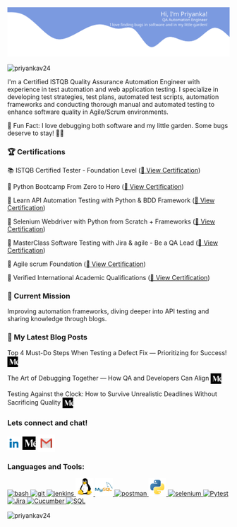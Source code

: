 <img src="https://github.com/priyankav24/priyankav24/blob/main/wave.svg" width="1000"/>
<p align="left"> <img src="https://komarev.com/ghpvc/?username=priyankav24&label=Profile%20views&color=0e75b6&style=flat" alt="priyankav24" /> </p>

I'm a Certified ISTQB Quality Assurance Automation Engineer with experience in test automation and web application testing. I specialize in developing test strategies, test plans, automated test scripts, automation frameworks and conducting thorough manual and automated testing to enhance software quality in Agile/Scrum environments.

<p>🐞 Fun Fact: I love debugging both software and my little garden. Some bugs deserve to stay! 🌱✨</p>


<h3 align="left">🏆 Certifications</h3>
<p align="left">
<p>📚 ISTQB Certified Tester - Foundation Level (<a href="https://github.com/priyankav24/priyankav24/blob/main/images/ISTQB.pdf" target="_blank">🔗 View Certification</a>)</p>
<p>📝 Python Bootcamp From Zero to Hero (<a href="https://www.udemy.com/certificate/UC-b35718c9-bdff-40ef-96e2-249e0a0e0a1c/" target="_blank">🔗 View Certification</a>) </p>
<p>📖 Learn API Automation Testing with Python & BDD Framework (<a href="https://www.udemy.com/certificate/UC-579257dc-34d7-4532-b254-5a6a75fc57ed/" target="_blank">🔗 View Certification</a>) </p>
<p>📗 Selenium Webdriver with Python from Scratch + Frameworks (<a href="https://www.udemy.com/certificate/UC-1c09f10d-b49a-46a4-b1b5-c1fc6263b4f9/" target="_blank">🔗 View Certification</a>) </p>
<p>📘 MasterClass Software Testing with Jira & agile - Be a QA Lead (<a href="https://www.udemy.com/certificate/UC-f1ed4e53-733b-4630-b350-347e56eb52e7/" target="_blank">🔗 View Certification</a>) </p>
<p>📒 Agile scrum Foundation (<a href="https://certificates.simplicdn.net/share/7322757_1724705164.pdf" target="_blank">🔗 View Certification</a>) </p>
<p>📙 Verified International Academic Qualifications (<a href="https://www.credly.com/badges/0ae8e179-71cd-4d24-8eed-b441eea42227/linked_in_profile" target="_blank">🔗 View Certification</a>) </p>

<h3>🚀 Current Mission</h3>
<p>Improving automation frameworks, diving deeper into API testing and sharing knowledge through blogs.</p>

<h3>🚀 My Latest Blog Posts</h3>
<p>Top 4 Must-Do Steps When Testing a Defect Fix — Prioritizing for Success! <a href="https://medium.com/@pverma7515/top-4-must-do-steps-when-testing-a-defect-fix-prioritizing-for-success-07e833f7bd53" target="_blank">
  <img src="https://github.com/priyankav24/priyankav24/blob/main/images/medium%20icon.png" alt="Medium" style="width: 24px; height: 24px; vertical-align: middle; margin-right: 8px;">
</a></p>
<p>The Art of Debugging Together — How QA and Developers Can Align <a href="https://medium.com/@pverma7515/the-art-of-debugging-together-how-qa-and-developers-can-align-201585a36bd9" target="_blank">
  <img src="https://github.com/priyankav24/priyankav24/blob/main/images/medium%20icon.png" alt="Medium" style="width: 24px; height: 24px; vertical-align: middle; margin-right: 8px;">
</a></p>
<p>Testing Against the Clock: How to Survive Unrealistic Deadlines Without Sacrificing Quality <a href="https://medium.com/@pverma7515/testing-against-the-clock-how-to-survive-unrealistic-deadlines-without-sacrificing-quality-0b849d6b971f" target="_blank">
  <img src="https://raw.githubusercontent.com/priyankav24/priyankav24/main/images/medium%20icon.png" alt="Medium" style="width: 24px; height: 24px; vertical-align: middle; margin-right: 8px;">
</a></p>



<h3 align="left">Lets connect and chat!</h3>
<p align="left">

<a href="https://linkedin.com/in/pverma7515" target="blank"><img align="center" src="https://github.com/priyankav24/priyankav24/blob/main/images/linkedin_icon.png" alt="pverma7515" height="30" width="30" /></a>
<a href="https://medium.com/@pverma7515" target="blank"><img align="center" src="https://raw.githubusercontent.com/priyankav24/priyankav24/main/images/medium%20icon.png" alt="@pverma7515" height="30" width="30" /></a>
<a href="pverma7515@gmail.com" target="blank"><img align="center" src="https://github.com/priyankav24/priyankav24/blob/main/images/gmail%20icon.jpeg" alt="@pverma7515" height="40" width="40" /></a>


<h3 align="left">Languages and Tools:</h3>
<p align="left"> <a href="https://www.gnu.org/software/bash/" target="_blank" rel="noreferrer"> <img src="https://www.vectorlogo.zone/logos/gnu_bash/gnu_bash-icon.svg" alt="bash" width="40" height="40"/> </a> <a href="https://git-scm.com/" target="_blank" rel="noreferrer"> <img src="https://www.vectorlogo.zone/logos/git-scm/git-scm-icon.svg" alt="git" width="40" height="40"/> </a> <a href="https://www.jenkins.io" target="_blank" rel="noreferrer"> <img src="https://www.vectorlogo.zone/logos/jenkins/jenkins-icon.svg" alt="jenkins" width="40" height="40"/> </a> <a href="https://www.linux.org/" target="_blank" rel="noreferrer"> <img src="https://raw.githubusercontent.com/devicons/devicon/master/icons/linux/linux-original.svg" alt="linux" width="40" height="40"/> </a> <a href="https://www.mysql.com/" target="_blank" rel="noreferrer"> <img src="https://raw.githubusercontent.com/devicons/devicon/master/icons/mysql/mysql-original-wordmark.svg" alt="mysql" width="40" height="40"/> </a> <a href="https://postman.com" target="_blank" rel="noreferrer"> <img src="https://www.vectorlogo.zone/logos/getpostman/getpostman-icon.svg" alt="postman" width="40" height="40"/> </a> <a href="https://www.python.org" target="_blank" rel="noreferrer"> <img src="https://raw.githubusercontent.com/devicons/devicon/master/icons/python/python-original.svg" alt="python" width="40" height="40"/> </a> <a href="https://www.selenium.dev" target="_blank" rel="noreferrer"> <img src="https://raw.githubusercontent.com/detain/svg-logos/780f25886640cef088af994181646db2f6b1a3f8/svg/selenium-logo.svg" alt="selenium" width="40" height="40"/> </a><a href="https://docs.pytest.org/en/stable/contents.html" target="_blank" rel="noreferrer"> <img src="https://cdn.jsdelivr.net/gh/devicons/devicon@latest/icons/pytest/pytest-original-wordmark.svg" alt="Pytest" width="40" height="40"/> </a>
<a href="https://confluence.atlassian.com/jira061
l" target="_blank" rel="noreferrer"> <img src="https://cdn.jsdelivr.net/gh/devicons/devicon@latest/icons/jira/jira-original.svg" alt="Jira" width="40" height="40"/> </a>
<a href="https://cucumber.io/docs/cucumber/" target="_blank" rel="noreferrer"> <img src="https://cdn.jsdelivr.net/gh/devicons/devicon@latest/icons/cucumber/cucumber-plain.svg" alt="Cucumber" width="40" height="40"/> </a><a href="https://www.w3schools.com/sql/sql_quickref.asp" target="_blank" rel="noreferrer"> <img src="https://cdn.jsdelivr.net/gh/devicons/devicon@latest/icons/azuresqldatabase/azuresqldatabase-original.svg" alt="SQL" width="40" height="40"/> </a></p>

<p><img align="center" src="https://github-readme-streak-stats.herokuapp.com/?user=priyankav24&" alt="priyankav24" /></p>

